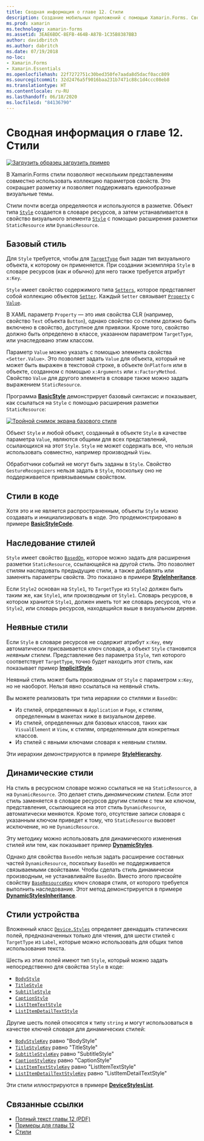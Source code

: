```yaml
---
title: Сводная информация о главе 12. Стили
description: Создание мобильных приложений с помощью Xamarin.Forms. Сводная информация о главе 12. Стили
ms.prod: xamarin
ms.technology: xamarin-forms
ms.assetid: 3EAE6BDC-8EFB-464B-A87B-1C35B8387BB3
author: davidbritch
ms.author: dabritch
ms.date: 07/19/2018
no-loc:
- Xamarin.Forms
- Xamarin.Essentials
ms.openlocfilehash: 22f7272751c30bed350fe7aada8d5dacf0acc809
ms.sourcegitcommit: 32d2476a5f9016baa231b7471c88c1d4ccc08eb8
ms.translationtype: HT
ms.contentlocale: ru-RU
ms.lasthandoff: 06/18/2020
ms.locfileid: "84136790"
---
```

# <a name="summary-of-chapter-12-styles"></a>Сводная информация о главе 12. Стили

[![Загрузить образец](~/media/shared/download.png) загрузить пример](https://github.com/xamarin/xamarin-forms-book-samples/tree/master/Chapter12)

В Xamarin.Forms стили позволяют нескольким представлениям совместно использовать коллекцию параметров свойств. Это сокращает разметку и позволяет поддерживать единообразные визуальные темы.

Стили почти всегда определяются и используются в разметке. Объект типа [`Style`](xref:Xamarin.Forms.Style) создается в словаре ресурсов, а затем устанавливается в свойство визуального элемента [`Style`](xref:Xamarin.Forms.NavigableElement.Style) с помощью расширения разметки `StaticResource` или `DynamicResource`.

## <a name="the-basic-style"></a>Базовый стиль

Для `Style` требуется, чтобы для [`TargetType`](xref:Xamarin.Forms.Style.TargetType) был задан тип визуального объекта, к которому он применяется. При создании экземпляра `Style` в словаре ресурсов (как и обычно) для него также требуется атрибут `x:Key`.

`Style` имеет свойство содержимого типа [`Setters`](xref:Xamarin.Forms.Style.Setters), которое представляет собой коллекцию объектов [`Setter`](xref:Xamarin.Forms.Setter). Каждый `Setter` связывает [`Property`](xref:Xamarin.Forms.Setter.Property) с [`Value`](xref:Xamarin.Forms.Setter.Value).

В XAML параметр `Property` — это имя свойства CLR (например, свойство `Text` объекта `Button`), однако свойство со стилем должно быть включено в свойство, доступное для привязки. Кроме того, свойство должно быть определено в классе, указанном параметром `TargetType`, или унаследовано этим классом.

Параметр `Value` можно указать с помощью элемента свойства `<Setter.Value>`. Это позволяет задать `Value` для объекта, который не может быть выражен в текстовой строке, в объекте `OnPlatform` или в объекте, созданном с помощью `x:Arguments` или `x:FactoryMethod`. Свойство `Value` для другого элемента в словаре также можно задать выражением `StaticResource`.

Программа [**BasicStyle**](https://github.com/xamarin/xamarin-forms-book-samples/tree/master/Chapter12/BasicStyle) демонстрирует базовый синтаксис и показывает, как ссылаться на `Style` с помощью расширения разметки `StaticResource`:

[![Тройной снимок экрана базового стиля](images/ch12fg01-small.png "Базовые стили")](images/ch12fg01-large.png#lightbox "Базовые стили")

Объект `Style` и любой объект, созданный в объекте `Style` в качестве параметра `Value`, являются общими для всех представлений, ссылающихся на этот `Style`. `Style` не может содержать все, что нельзя использовать совместно, например производный `View`.

Обработчики событий не могут быть заданы в `Style`. Свойство `GestureRecognizers` нельзя задать в `Style`, поскольку оно не поддерживается привязываемым свойством.

## <a name="styles-in-code"></a>Стили в коде

Хотя это и не является распространенным, объекты `Style` можно создавать и инициализировать в коде. Это продемонстрировано в примере [**BasicStyleCode**](https://github.com/xamarin/xamarin-forms-book-samples/tree/master/Chapter12/BasicStyleCode).

## <a name="style-inheritance"></a>Наследование стилей

`Style` имеет свойство [`BasedOn`](xref:Xamarin.Forms.Style.BasedOn), которое можно задать для расширения разметки `StaticResource`, ссылающейся на другой стиль. Это позволяет стилям наследовать предыдущие стили, а также добавлять или заменять параметры свойств. Это показано в примере [**StyleInheritance**](https://github.com/xamarin/xamarin-forms-book-samples/tree/master/Chapter12/StyleInheritance).

Если `Style2` основан на `Style1`, то `TargetType` из `Style2` должен быть таким же, как `Style1`, или производным от `Style1`. Словарь ресурсов, в котором хранится `Style1`, должен иметь тот же словарь ресурсов, что и `Style2`, или словарь ресурсов, находящийся выше в визуальном дереве.

## <a name="implicit-styles"></a>Неявные стили

Если `Style` в словаре ресурсов не содержит атрибут `x:Key`, ему автоматически присваивается ключ словаря, а объект `Style` становится *неявным стилем*. Представление без параметра `Style`, тип которого соответствует `TargetType`, точно будет находить этот стиль, как показывает пример [**ImplicitStyle**](https://github.com/xamarin/xamarin-forms-book-samples/tree/master/Chapter12/ImplicitStyle).

Неявный стиль может быть производным от `Style` с параметром `x:Key`, но не наоборот. Нельзя явно ссылаться на неявный стиль.

Вы можете реализовать три типа иерархии со стилями и `BasedOn`:

- Из стилей, определенных в `Application` и `Page`, к стилям, определенным в макетах ниже в визуальном дереве.
- Из стилей, определенных для базовых классов, таких как `VisualElement` и `View`, к стилям, определенным для конкретных классов.
- Из стилей с явными ключами словаря к неявным стилям.

Эти иерархии демонстрируются в примере [**StyleHierarchy**](https://github.com/xamarin/xamarin-forms-book-samples/tree/master/Chapter12/StyleHierarchy).

## <a name="dynamic-styles"></a>Динамические стили

На стиль в ресурсном словаре можно ссылаться не на `StaticResource`, а на `DynamicResource`. Это делает стиль *динамическим стилем*. Если этот стиль заменяется в словаре ресурсов другим стилем с тем же ключом, представления, ссылающиеся на этот стиль `DynamicResource`, автоматически меняются. Кроме того, отсутствие записи словаря с указанным ключом приведет к тому, что `StaticResource` вызовет исключение, но не `DynamicResource`.

Эту методику можно использовать для динамического изменения стилей или тем, как показывает пример [**DynamicStyles**](https://github.com/xamarin/xamarin-forms-book-samples/tree/master/Chapter12/DynamicStyles).

Однако для свойства `BasedOn` нельзя задать расширение составных частей `DynamicResource`, поскольку `BasedOn` не поддерживается связываемыми свойствами. Чтобы сделать стиль динамически производным, не устанавливайте `BasedOn`. Вместо этого присвойте свойству [`BaseResourceKey`](xref:Xamarin.Forms.Style.BaseResourceKey) ключ словаря стиля, от которого требуется выполнить наследование. Этот метод демонстрируется в примере [**DynamicStylesInheritance**](https://github.com/xamarin/xamarin-forms-book-samples/tree/master/Chapter12/DynaStylesInh).

## <a name="device-styles"></a>Стили устройства

Вложенный класс [`Device.Styles`](xref:Xamarin.Forms.Device.Styles) определяет двенадцать статических полей, предназначенных только для чтения, для шести стилей с `TargetType` из `Label`, которые можно использовать для общих типов использования текста.

Шесть из этих полей имеют тип `Style`, который можно задать непосредственно для свойства `Style` в коде:

- [`BodyStyle`](xref:Xamarin.Forms.Device.Styles.BodyStyle)
- [`TitleStyle`](xref:Xamarin.Forms.Device.Styles.TitleStyle)
- [`SubtitleStyle`](xref:Xamarin.Forms.Device.Styles.SubtitleStyle)
- [`CaptionStyle`](xref:Xamarin.Forms.Device.Styles.CaptionStyle)
- [`ListItemTextStyle`](xref:Xamarin.Forms.Device.Styles.ListItemTextStyle)
- [`ListItemDetailTextStyle`](xref:Xamarin.Forms.Device.Styles.ListItemDetailTextStyle)

Другие шесть полей относятся к типу `string` и могут использоваться в качестве ключей словаря для динамических стилей:

- [`BodyStyleKey`](xref:Xamarin.Forms.Device.Styles.BodyStyleKey) равно "BodyStyle"
- [`TitleStyleKey`](xref:Xamarin.Forms.Device.Styles.TitleStyleKey) равно "TitleStyle"
- [`SubtitleStyleKey`](xref:Xamarin.Forms.Device.Styles.SubtitleStyleKey) равно "SubtitleStyle"
- [`CaptionStyleKey`](xref:Xamarin.Forms.Device.Styles.CaptionStyleKey) равно "CaptionStyle"
- [`ListItemTextStyleKey`](xref:Xamarin.Forms.Device.Styles.ListItemTextStyleKey) равно "ListItemTextStyle"
- [`ListItemDetailTextStyleKey`](xref:Xamarin.Forms.Device.Styles.ListItemDetailTextStyleKey) равно "ListItemDetailTextStyle"

Эти стили иллюстрируются в примере [**DeviceStylesList**](https://github.com/xamarin/xamarin-forms-book-samples/tree/master/Chapter12/DeviceStylesList).

## <a name="related-links"></a>Связанные ссылки

- [Полный текст главы 12 (PDF)](https://download.xamarin.com/developer/xamarin-forms-book/XamarinFormsBook-Ch12-Apr2016.pdf)
- [Примеры для главы 12](https://github.com/xamarin/xamarin-forms-book-samples/tree/master/Chapter12)
- [Стили](~/xamarin-forms/user-interface/styles/index.md)
